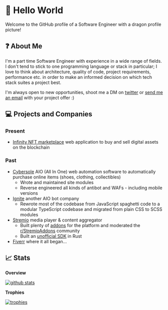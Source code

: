 # :wave: Hello World
Welcome to the GitHub profile of a Software Engineer with a dragon profile picture!

## :question: About Me
I'm a part time Software Engineer with experience in a wide range of fields. I don't tend to stick to one programming language or stack in particular; I love to think about architecture, quality of code, project requirements, performance etc. in order to make an informed decision on which tech stack suites a project best. 

I'm always open to new opportunities, shoot me a DM on [twitter](https://twitter.com/sleeyax) or [send me an email](mailto:yourd3veloper@gmail.com) with your project offer :) 

## 💻 Projects and Companies

### Present
- [Infinity NFT marketplace](https://twitter.com/infinitydotxyz) web application to buy and sell digital assets on the blockchain

### Past
- [Cybersole](https://twitter.com/CyberSole) AIO (All In One) web automation software to automatically purchase online items (shoes, clothing, collectibles)
  - Wrote and maintained site modules
  - Reverse engineered all kinds of antibot and WAFs - including mobile versions
- [Ignite](https://twitter.com/lgnite) another AIO bot company 
  - Rewrote most of the codebase from JavaScript spaghetti code to a modular TypeScript codebase and migrated from plain CSS to SCSS modules
- [Stremio](https://www.stremio.com/) media player & content aggregator
  - Built plenty of [addons](https://github.com/sleeyax/stremio-addons) for the platform and moderated the [r/StremioAddons](https://www.reddit.com/r/stremioaddons) community
  - Built an [unofficial SDK](https://github.com/sleeyax/stremio-addon-sdk) in Rust
- [Fiverr](https://www.fiverr.com/sleeyax) where it all began...

## :chart_with_upwards_trend:  Stats
**Overview**

[![github stats](https://github-readme-stats.vercel.app/api?username=sleeyax&count_private=true&show_icons=true&hide_title=true&theme=dracula)](https://github.com/anuraghazra/github-readme-stats)

**Trophies**

[![trophies](https://github-profile-trophy.vercel.app/?username=sleeyax&theme=onedark&column=-1)](https://github.com/ryo-ma/github-profile-trophy)
